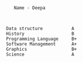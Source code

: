                               Name - Deepa
                     

                           
                           Data structure           A
                           History                  B 
                           Programming Language     B+
                           Software Management      A+
                           Graphics                 B+
                           Science                  A
